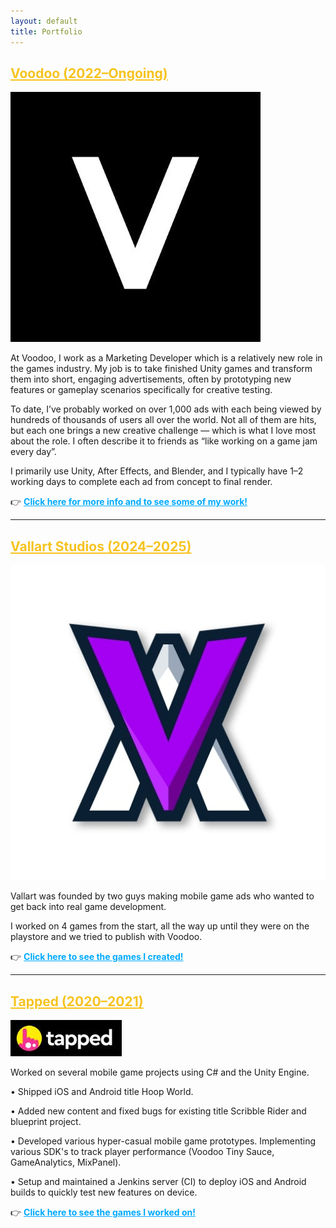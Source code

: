 ```yaml
---
layout: default
title: Portfolio
---
```


<div class="section-header">
  <h2><a href="voodoo" style="color: #f7c31f;">Voodoo (2022–Ongoing)</a></h2>
  <img src="assets/images/voodoo-logo.jpeg" alt="Voodoo logo" class="section-logo">
</div>

At Voodoo, I work as a Marketing Developer which is a relatively new role in the games industry. My job is to take finished Unity games and transform them into short, engaging advertisements, often by prototyping new features or gameplay scenarios specifically for creative testing.

To date, I’ve probably worked on over 1,000 ads with each being viewed by hundreds of thousands of users all over the world. Not all of them are hits, but each one brings a new creative challenge — which is what I love most about the role. I often describe it to friends as “like working on a game jam every day”.

I primarily use Unity, After Effects, and Blender, and I typically have 1–2 working days to complete each ad from concept to final render.

👉 <strong><a href="voodoo" style="color: #00aaff;">Click here for more info and to see some of my work!</a></strong>

---

<div class="section-header">
  <h2><a href="vallart" style="color: #f7c31f;">Vallart Studios (2024–2025)</a></h2>
  <img src="assets/images/vallart.jpg" alt="Vallart logo" class="section-logo">
</div>

Vallart was founded by two guys making mobile game ads who wanted to get back into real game development.

I worked on 4 games from the start, all the way up until they were on the playstore and we tried to publish with Voodoo. 

👉 <strong><a href="vallart" style="color: #00aaff;">Click here to see the games I created!</a></strong>

---

<div class="section-header">
  <h2><a href="tapped" style="color: #f7c31f;">Tapped (2020–2021)</a></h2>
  <img src="assets/images/tapped-logo.jpeg" alt="Tapped logo" class="section-logo">
</div>

Worked on several mobile game projects using C# and the Unity Engine.

• Shipped iOS and Android title Hoop World.

• Added new content and fixed bugs for existing title Scribble Rider and blueprint project.

• Developed various hyper-casual mobile game prototypes. Implementing various SDK's to track player performance (Voodoo Tiny Sauce, GameAnalytics, MixPanel). 

• Setup and maintained a Jenkins server (CI) to deploy iOS and Android builds to quickly test new features on device.

👉 <strong><a href="tapped" style="color: #00aaff;">Click here to see the games I worked on!</a></strong>

